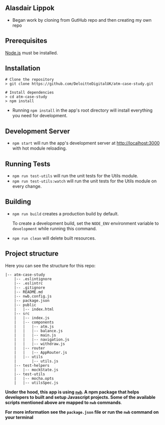 ## Alasdair Lippok

* Began work by cloning from GutHub repo and then creating my own repo




## Prerequisites

[Node.js](http://nodejs.org/) must be installed.

## Installation

```shell
# Clone the repository
> git clone https://github.com/DeloitteDigitalUK/atm-case-study.git

# Install dependencies
> cd atm-case-study
> npm install
```
* Running `npm install` in the app's root directory will install everything you need for development.

## Development Server

* `npm start` will run the app's development server at [http://localhost:3000](http://localhost:3000) with hot module reloading.

## Running Tests

* `npm run test-utils` will run the unit tests for the Utils module.
* `npm run test-utils:watch` will run the unit tests for the Utils module on every change.


## Building

* `npm run build` creates a production build by default.

   To create a development build, set the `NODE_ENV` environment variable to `development` while running this command.

* `npm run clean` will delete built resources.

## Project structure

Here you can see the structure for this repo:

```
|-- atm-case-study
    |-- .eslintignore
    |-- .eslintrc
    |-- .gitignore
    |-- README.md
    |-- nwb.config.js
    |-- package.json
    |-- public
    |   |-- index.html
    |-- src
    |   |-- index.js
    |   |-- components
    |   |   |-- atm.js
    |   |   |-- balance.js
    |   |   |-- main.js
    |   |   |-- navigation.js
    |   |   |-- withdraw.js
    |   |-- router
    |   |   |-- AppRouter.js
    |   |-- utils
    |       |-- utils.js
    |-- test-helpers
    |   |-- mockState.js
    |-- test-utils
    |   |-- mocha.opts
    |   |-- utilsSpec.js
```

**Under the hood, this app is using [`nwb`](https://github.com/insin/nwb). A npm package that helps developers to built and setup Javascript projects. Some of the available scripts mentioned above are mapped to `nwb` commands**.

**For more information see the `package.json` file or run the `nwb` command on your terminal**

